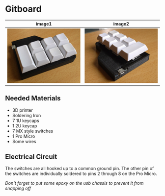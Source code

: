 # Gitboard
|image1|image2|
|---|---|
|![image1](https://github.com/SethSenpai/GitBoard/blob/master/img/DSC_0046.JPG?raw=true) | ![image2](https://github.com/SethSenpai/GitBoard/blob/master/img/DSC_0047.JPG?raw=true) |

## Needed Materials
* 3D printer
* Soldering Iron
* 7 1U keycaps
* 1 2U keycap
* 7 MX style switches
* 1 Pro Micro
* Some wires

## Electrical Circuit
The switches are all hooked up to a common ground pin. The other pin of the switches are individually soldered to pins 2 through 8 on the Pro Micro.

*Don't forget to put some epoxy on the usb chassis to prevent it from snapping off*